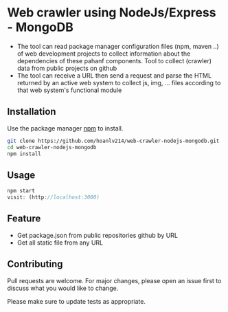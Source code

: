 # Web crawler using NodeJs/Express - MongoDB
- The tool can read package manager configuration files (npm, maven ..) of web development projects to collect information about the dependencies of these pahanf components.
Tool to collect (crawler) data from public projects on github
- The tool can receive a URL then send a request and parse the HTML returned by an active web system to collect js, img, ... files according to that web system's functional module

## Installation

Use the package manager [npm](https://www.npmjs.com/) to install.

```bash
git clone https://github.com/hoanlv214/web-crawler-nodejs-mongodb.git
cd web-crawler-nodejs-mongodb
npm install
```

## Usage

```javascript
npm start 
visit: (http://localhost:3000)
```
## Feature
- Get package.json from public repositories github by URL
- Get all static file from any URL

## Contributing

Pull requests are welcome. For major changes, please open an issue first
to discuss what you would like to change.

Please make sure to update tests as appropriate.
